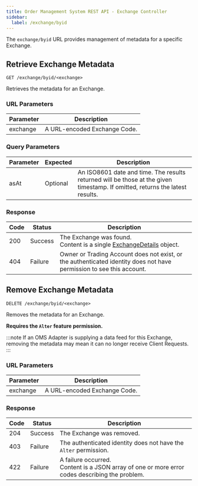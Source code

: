 ```yaml
---
title: Order Management System REST API - Exchange Controller
sidebar:
  label: /exchange/byid
---
```


The `exchange/byid` URL provides management of metadata for a specific Exchange.

## Retrieve Exchange Metadata

`GET /exchange/byid/<exchange>`

Retrieves the metadata for an Exchange.

### URL Parameters

| Parameter | Description |
|-----------|-------------|
| exchange     | A URL-encoded Exchange Code. |

### Query Parameters

| Parameter | Expected | Description |
|-----------|----------|-------------|
| asAt      | Optional | An ISO8601 date and time. The results returned will be those at the given timestamp. If omitted, returns the latest results. |

### Response

| Code | Status  | Description |
|------|---------|-------------|
| 200  | Success | The Exchange was found.<br>Content is a single [ExchangeDetails](../../../proto/oms2/#exchangedetails) object. |
| 404  | Failure | Owner or Trading Account does not exist, or the authenticated identity does not have permission to see this account. |

## Remove Exchange Metadata

`DELETE /exchange/byid/<exchange>`

Removes the metadata for an Exchange.

**Requires the `Alter` feature permission.**

:::note
If an OMS Adapter is supplying a data feed for this Exchange, removing the metadata may mean it can no longer receive Client Requests.
:::

### URL Parameters

| Parameter | Description |
|-----------|-------------|
| exchange     | A URL-encoded Exchange Code. |

### Response

| Code | Status  | Description |
|------|---------|-------------|
| 204  | Success | The Exchange was removed. |
| 403  | Failure | The authenticated identity does not have the `Alter` permission. |
| 422  | Failure | A failure occurred.<br>Content is a JSON array of one or more error codes describing the problem. |
